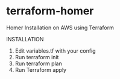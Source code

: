 # terraform-homer
Homer Installation on AWS using Terraform


INSTALLATION

1) Edit variables.tf with your config
2) Run terraform init
3) Run terraform plan
4) Run Terraform apply
